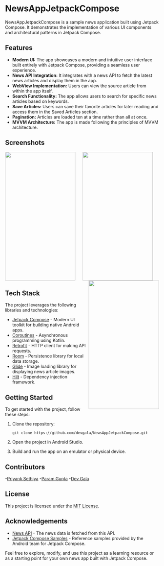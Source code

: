 # NewsAppJetpackCompose
NewsAppJetpackCompose is a sample news application built using Jetpack Compose. It demonstrates the implementation of various UI components and architectural patterns in Jetpack Compose.

## Features

- **Modern UI:** The app showcases a modern and intuitive user interface built entirely with Jetpack Compose, providing a seamless user experience.
- **News API Integration:** It integrates with a news API to fetch the latest news articles and display them in the app.
- **WebView Implementation:** Users can view the source article from within the app itself.
- **Search Functionality:** The app allows users to search for specific news articles based on keywords.
- **Save Articles:** Users can save their favorite articles for later reading and access them in the Saved Articles section.
- **Pagination:** Articles are loaded ten at a time rather than all at once.
- **MVVM Architecture:** The app is made following the principles of MVVM architecture.

## Screenshots


<p align="center">
  <img src="https://imagizer.imageshack.com/img924/5866/FZfkGn.png" width="230" height="420" align="left">
  <img src="https://i.ibb.co/LhDvN1d/search-screen.png" width="230" height="420" align="center"> 
  <img src="https://i.ibb.co/80mBpKR/saved-screen.png" width="230" height="420" align="right">
</p>


## Tech Stack

The project leverages the following libraries and technologies:

- [Jetpack Compose](https://developer.android.com/jetpack/compose) - Modern UI toolkit for building native Android apps.
- [Coroutines](https://developer.android.com/kotlin/coroutines) - Asynchronous programming using Kotlin.
- [Retrofit](https://square.github.io/retrofit/) - HTTP client for making API requests.
- [Room](https://developer.android.com/jetpack/androidx/releases/room) - Persistence library for local data storage.
- [Glide](https://github.com/bumptech/glide) - Image loading library for displaying news article images.
- [Hilt](https://dagger.dev/hilt/gradle-setup) - Dependency injection framework.

## Getting Started

To get started with the project, follow these steps:

1. Clone the repository:

   ```
   git clone https://github.com/devgala/NewsAppJetpackCompose.git
   ```

2. Open the project in Android Studio.

3. Build and run the app on an emulator or physical device.

## Contributors
-[Priyank Sethiya](https://github.com/Priyank-Shethia3)
-[Param Gupta](https://github.com/Param-GG)
-[Dev Gala](https://github.com/devgala)

## License

This project is licensed under the [MIT License](LICENSE).

## Acknowledgements

- [News API](https://newsapi.org/) - The news data is fetched from this API.
- [Jetpack Compose Samples](https://github.com/android/compose-samples) - Reference samples provided by the Android team for Jetpack Compose.

Feel free to explore, modify, and use this project as a learning resource or as a starting point for your own news app built with Jetpack Compose.
